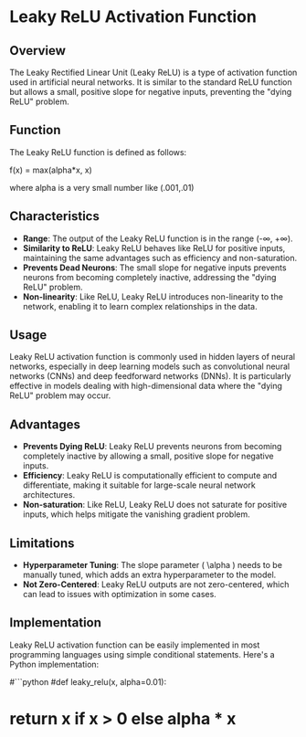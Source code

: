 # Leaky ReLU Activation Function

## Overview
The Leaky Rectified Linear Unit (Leaky ReLU) is a type of activation function used in artificial neural networks. It is similar to the standard ReLU function but allows a small, positive slope for negative inputs, preventing the "dying ReLU" problem.

## Function
The Leaky ReLU function is defined as follows:

f(x) = max(alpha*x, x)

where alpha is a very small number like (.001,.01)



## Characteristics
- **Range**: The output of the Leaky ReLU function is in the range (-∞, +∞).
- **Similarity to ReLU**: Leaky ReLU behaves like ReLU for positive inputs, maintaining the same advantages such as efficiency and non-saturation.
- **Prevents Dead Neurons**: The small slope for negative inputs prevents neurons from becoming completely inactive, addressing the "dying ReLU" problem.
- **Non-linearity**: Like ReLU, Leaky ReLU introduces non-linearity to the network, enabling it to learn complex relationships in the data.

## Usage
Leaky ReLU activation function is commonly used in hidden layers of neural networks, especially in deep learning models such as convolutional neural networks (CNNs) and deep feedforward networks (DNNs). It is particularly effective in models dealing with high-dimensional data where the "dying ReLU" problem may occur.

## Advantages
- **Prevents Dying ReLU**: Leaky ReLU prevents neurons from becoming completely inactive by allowing a small, positive slope for negative inputs.
- **Efficiency**: Leaky ReLU is computationally efficient to compute and differentiate, making it suitable for large-scale neural network architectures.
- **Non-saturation**: Like ReLU, Leaky ReLU does not saturate for positive inputs, which helps mitigate the vanishing gradient problem.

## Limitations
- **Hyperparameter Tuning**: The slope parameter \( \alpha \) needs to be manually tuned, which adds an extra hyperparameter to the model.
- **Not Zero-Centered**: Leaky ReLU outputs are not zero-centered, which can lead to issues with optimization in some cases.

## Implementation
Leaky ReLU activation function can be easily implemented in most programming languages using simple conditional statements. Here's a Python implementation:

#```python
#def leaky_relu(x, alpha=0.01):
#    return x if x > 0 else alpha * x
